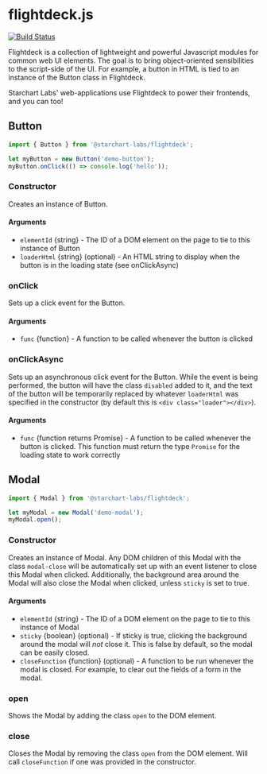# flightdeck.js
[![Build Status](https://travis-ci.org/StarChart-Labs/flightdeck.svg?branch=master)](https://travis-ci.org/StarChart-Labs/flightdeck)

Flightdeck is a collection of lightweight and powerful Javascript modules for common web UI elements. The goal is to bring object-oriented sensibilities to the script-side of the UI. For example, a button in HTML is tied to an instance of the Button class in Flightdeck.

Starchart Labs' web-applications use Flightdeck to power their frontends, and you can too!

## Button
```javascript
import { Button } from '@starchart-labs/flightdeck';

let myButton = new Button('demo-button');
myButton.onClick(() => console.log('hello'));
```
### Constructor
Creates an instance of Button.
#### Arguments
* `elementId` {string} - The ID of a DOM element on the page to tie to this instance of Button
* `loaderHtml` {string} (optional) - An HTML string to display when the button is in the loading state (see onClickAsync)

### onClick
Sets up a click event for the Button.
#### Arguments
* `func` {function} - A function to be called whenever the button is clicked

### onClickAsync
Sets up an asynchronous click event for the Button. While the event is being performed, the button will have the class `disabled` added to it, and the text of the button will be temporarily replaced by whatever `loaderHtml` was specified in the constructor (by default this is `<div class="loader"></div>`).
#### Arguments
* `func` {function returns Promise} - A function to be called whenever the button is clicked. This function must return the type `Promise` for the loading state to work correctly

## Modal
```javascript
import { Modal } from '@starchart-labs/flightdeck';

let myModal = new Modal('demo-modal');
myModal.open();
```
### Constructor
Creates an instance of Modal. Any DOM children of this Modal with the class `modal-close` will be automatically set up with an event listener to close this Modal when clicked. Additionally, the background area around the Modal will also close the Modal when clicked, unless `sticky` is set to true.
#### Arguments
* `elementId` {string} - The ID of a DOM element on the page to tie to this instance of Modal
* `sticky` {boolean} (optional) - If sticky is true, clicking the background around the modal will _not_ close it. This is false by default, so the modal can be easily closed.
* `closeFunction` {function} (optional) - A function to be run whenever the modal is closed. For example, to clear out the fields of a form in the modal.

### open
Shows the Modal by adding the class `open` to the DOM element.

### close
Closes the Modal by removing the class `open` from the DOM element. Will call `closeFunction` if one was provided in the constructor.
